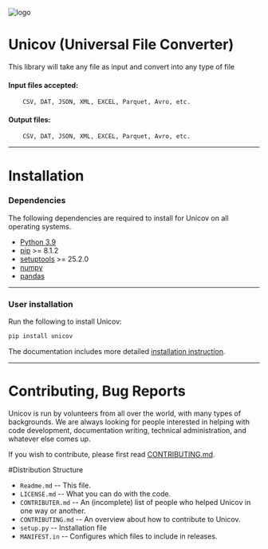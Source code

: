 ![logo](https://user-images.githubusercontent.com/29909977/203243879-4c846216-7497-4921-b2d8-f31810a90e8f.png)

# Unicov (Universal File Converter)

This library will take any file as input and convert into any type of file

#### Input files accepted: 
        CSV, DAT, JSON, XML, EXCEL, Parquet, Avro, etc.
#### Output files:
        CSV, DAT, JSON, XML, EXCEL, Parquet, Avro, etc.
---
# Installation
### Dependencies

The following dependencies are required to install for Unicov on all operating systems.

- [Python 3.9](https://www.python.org/)
- [pip](https://pip.pypa.io/en/stable/installing/) >= 8.1.2
- [setuptools](https://setuptools.readthedocs.io) >= 25.2.0
- [numpy](http://www.numpy.org/)
- [pandas](https://pandas.pydata.org/)

---
### User installation
Run the following to install Unicov:

```python
pip install unicov
```
The documentation includes more detailed [installation instruction](https://pypi.org/project/unicov/).

---
# Contributing, Bug Reports

Unicov is run by volunteers from all over the world, with many types of backgrounds. We are always looking for people interested in helping with code development, documentation writing, technical administration, and whatever else comes up.

If you wish to contribute, please first read [CONTRIBUTING.md](https://github.com/SwarajJalkote/universal_file_converter/blob/main/CONTRIBUTING.md).

#Distribution Structure

- ```Readme.md``` -- This file.
- ```LICENSE.md``` -- What you can do with the code. 
- ```CONTRIBUTER.md``` -- An (incomplete) list of people who helped Unicov in one way or another.
- ```CONTRIBUTING.md``` -- An overview about how to contribute to Unicov.
- ```setup.py``` -- Installation file
- ```MANIFEST.in``` -- Configures which files to include in releases.
 
